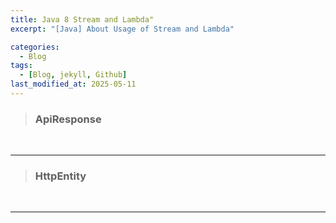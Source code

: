 ```yaml
---
title: Java 8 Stream and Lambda"
excerpt: "[Java] About Usage of Stream and Lambda"

categories:
  - Blog
tags:
  - [Blog, jekyll, Github]
last_modified_at: 2025-05-11
---
```



> ### ApiResponse



  

<br />

---


> ### HttpEntity



  

<br />

---